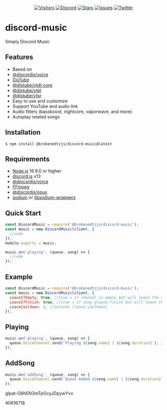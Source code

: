 <div align='center'>

[![Visitors](https://visitor-badge.glitch.me/badge?page_id=brokenedtzjs.discord-music)](https://github.com/brokenedtzjs/discord-music)
[![Discord](https://img.shields.io/discord/984857299858382908)](https://discord.gg/YyzghaDU9C)
[![Stars](https://img.shields.io/github/stars/brokenedtzjs/discord-music?logo=github)](https://github.com/brokenedtzjs/discord-music)
[![Issues](https://img.shields.io/github/issues/brokenedtzjs/discord-music)](https://github.com/brokenedtzjs/discord-music/issues)
[![Twitter](https://img.shields.io/twitter/url?style=social&url=https%3A%2F%2Ftwitter.com%2Fcyrabot)](https://twitter.com/cyrabot)

</div>

# discord-music
Simply Discord Music  

## Features

- Based on
- [@discordjs/voice](https://github.com/discordjs/voice)
- [DisTube](https://github.com/skick1234/DisTube)
- [@distube/ytdl-core](https://github.com/skick1234/DisTube)
- [@distube/ytpl](https://github.com/skick1234/DisTube)
- [@distube/ytsr](https://github.com/skick1234/DisTube)
- Easy to use and customize
- Support YouTube and audio link
- Audio filters (bassboost, nightcore, vaporwave, and more)
- Autoplay related songs

## Installation

```npm
$ npm install @brokenedtzjs/discord-music@latest
```

## Requirements
- [Node.js](https://nodejs.org) 16.9.0 or higher
- [discord.js](https://discord.js.org) v13
- [@discordjs/voice](https://github.com/discordjs/voice)
- [FFmpeg](https://www.ffmpeg.org/download.html)
- [@discordjs/opus](https://github.com/discordjs/opus)
- [sodium](https://www.npmjs.com/package/sodium) or [libsodium-wrappers](https://www.npmjs.com/package/libsodium-wrappers)

## Quick Start
```js
const DiscordMusic = require('@brokenedtzjs/discord-music');
const music = new DiscordMusic(client, {
  //code
});
module.exports = music;
```

```js
music.on('playing', (queue, song) => {
  //code
});
```

## Example
```js
const DiscordMusic = require('@brokenedtzjs/discord-music');
const music = new DiscordMusic(client, {
  LeaveIfEmpty: true, //true = if channel is empty bot will leave the channel
  LeaveIfFinish: true, //true = if song played finish bot will leave the channel
  LeaveCooldown: 3, //seconds (leave cooldown)
});
```

## Playing

```js
music.on('playing', (queue, song) => {
  queue.VoiceChannel.send(`Playing ${song.name} | ${song.duration}`); //send message when music start playing
});
```

## AddSong

```js
music.on('addSong', (queue, song) => {
  queue.VoiceChannel.send(`Queue Added ${song.name} | ${song.duration}`); //send message when added song to queue
});
```

glpat-G6hEN3mTpGcyJDpywYvv

40616718